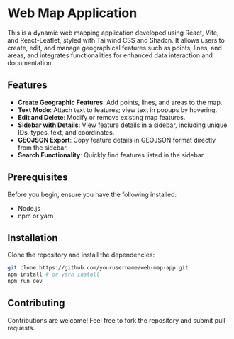 # Web Map Application

This is a dynamic web mapping application developed using React, Vite, and React-Leaflet, styled with Tailwind CSS and Shadcn. It allows users to create, edit, and manage geographical features such as points, lines, and areas, and integrates functionalities for enhanced data interaction and documentation.

## Features

- **Create Geographic Features**: Add points, lines, and areas to the map.
- **Text Mode**: Attach text to features; view text in popups by hovering.
- **Edit and Delete**: Modify or remove existing map features.
- **Sidebar with Details**: View feature details in a sidebar, including unique IDs, types, text, and coordinates.
- **GEOJSON Export**: Copy feature details in GEOJSON format directly from the sidebar.
- **Search Functionality**: Quickly find features listed in the sidebar.

## Prerequisites

Before you begin, ensure you have the following installed:
- Node.js
- npm or yarn

## Installation

Clone the repository and install the dependencies:

```bash
git clone https://github.com/yourusername/web-map-app.git
npm install # or yarn install
npm run dev
```

## Contributing
Contributions are welcome! Feel free to fork the repository and submit pull requests.
